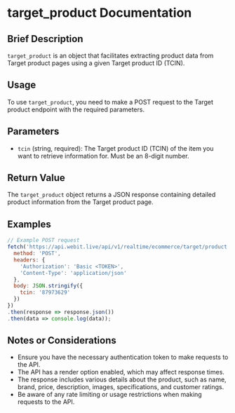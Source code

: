 # target_product Documentation

## Brief Description
`target_product` is an object that facilitates extracting product data from Target product pages using a given Target product ID (TCIN).

## Usage
To use `target_product`, you need to make a POST request to the Target product endpoint with the required parameters.

## Parameters
- `tcin` (string, required): The Target product ID (TCIN) of the item you want to retrieve information for. Must be an 8-digit number.

## Return Value
The `target_product` object returns a JSON response containing detailed product information from the Target product page.

## Examples

```javascript
// Example POST request
fetch('https://api.webit.live/api/v1/realtime/ecommerce/target/product', {
  method: 'POST',
  headers: {
    'Authorization': 'Basic <TOKEN>',
    'Content-Type': 'application/json'
  },
  body: JSON.stringify({
    tcin: '87973629'
  })
})
.then(response => response.json())
.then(data => console.log(data));
```

## Notes or Considerations
- Ensure you have the necessary authentication token to make requests to the API.
- The API has a render option enabled, which may affect response times.
- The response includes various details about the product, such as name, brand, price, description, images, specifications, and customer ratings.
- Be aware of any rate limiting or usage restrictions when making requests to the API.